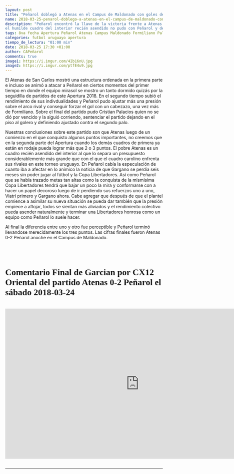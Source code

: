 ```yaml
---
layout: post
title: "Peñarol doblegó a Atenas en el Campus de Maldonado con goles de Formiliano y Cristian Palacios"
name: 2018-03-25-penarol-doblego-a-atenas-en-el-campus-de-maldonado-con-goles-de-formiliano-y-cristian-palacios
description: "Peñarol encontró la llave de la victoria frente a Atenas en un cabezazo de Formiliano cuando maduraba el segundo tiempo, sobre el final en un contragolpe pudo Cristian Palacios sentenciar el encuentro con un segundo gol,
el humilde cuadro del interior recién asendido no pudo con Peñarol y después de haber sumado algunos puntos al comienzo del Apertura, no creemos que conquiste muchos puntos cuando el resto de los equipos ya están en rodaje."
tags: 8va fecha Apertura Peñarol Atenas Campus Maldonado Formiliano Palacios
categories: futbol uruguayo apertura
tiempo_de_lectura: "01:00 min"
date: 2018-03-25 17:30 +01:00
author: CAPeñarol
comments: true
image1: https://i.imgur.com/4Ib16nU.jpg
image2: https://i.imgur.com/ptfE4u9.jpg
---
```


El Atenas de San Carlos mostró una estructura ordenada en la primera parte e incluso se animó a atacar a Peñarol en ciertos momentos del primer tiempo en donde el equipo mirasol se mostro un tanto dormido quizás por la seguidilla
de partidos de este Apertura 2018. En el segundo tiempo subió el rendimiento de sus indivdualidades y Peñarol pudo ajustar más una presión sobre el arco rival y conseguir forzar el gol con un cabezazo, una vez más de Formiliano. Sobre
el final del partido pudo Cristian Palacios quien no se dió por vencido y la siguió corriendo, sentenciar el partido dejando en el piso al golero y definiendo ajustado contra el segundo palo.

Nuestras conclusiones sobre este partido son que Atenas luego de un comienzo en el que conquisto algunos puntos importantes, no creemos que en la segunda parte del Apertura cuando los demás cuadros de primera ya están en rodaje
pueda lograr más que 2 o 3 puntos. El pobre Atenas es un cuadro recién asendido del interior al que lo separa un presupuesto considerablemente más grande que con el que el cuadro carolino enfrenta sus rivales en este torneo uruguayo.
En Peñarol cabía la especulación de cuanto iba a afectar en lo anímico la noticia de que Gargano se perdía seis meses sin poder jugar al fútbol y la Copa Libertadores. Así como Peñarol que se había trazado metas tan altas como
la conquista de la mismisima Copa Libertadores tendrá que bajar un poco la mira y conformarse con a hacer un papel decoroso luego de ir perdiendo sus refuerzos uno a uno, Viatri primero y Gargano ahora. Cabe agregar que después de que
el plantel comience a asimilar su nueva situación se pueda dar también que la presión empiece a aflojar, todos se sientan más aliviados y el rendimiento colectivo pueda asender naturalmente y terminar una Libertadores honrosa como
un equipo como Peñarol lo suele hacer. 

Al final la diferencia entre uno y otro fue perceptible y Peñarol terminó llevandose merecidamente los tres puntos. Las cifras finales fueron Atenas 0-2 Peñarol anoche en el Campus de Maldonado.

<br>
<br>

<h1 style="font-family:fantasy;">Comentario Final de Garcian por CX12 Oriental del partido Atenas 0-2 Peñarol el sábado 2018-03-24</h1>

<br>

<iframe width="854" height="480" src="https://www.youtube.com/embed/IDozmfQkSV4" frameborder="0" allow="autoplay; encrypted-media" allowfullscreen></iframe>

<br>
<br>

<hr />






